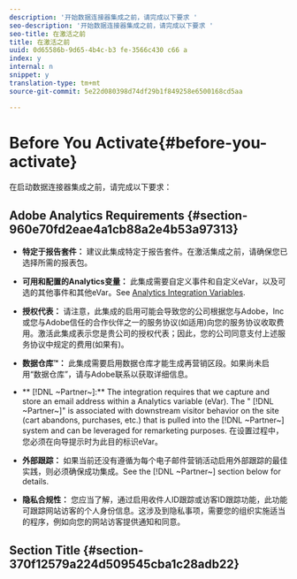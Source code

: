 ```yaml
---
description: '开始数据连接器集成之前，请完成以下要求 '
seo-description: '开始数据连接器集成之前，请完成以下要求 '
seo-title: 在激活之前
title: 在激活之前
uuid: 0d65586b-9d65-4b4c-b3 fe-3566c430 c66 a
index: y
internal: n
snippet: y
translation-type: tm+mt
source-git-commit: 5e22d080398d74df29b1f849258e6500168cd5aa

---
```



# Before You Activate{#before-you-activate}

在启动数据连接器集成之前，请完成以下要求：

## Adobe Analytics Requirements {#section-960e70fd2eae4a1cb88a2e4b53a97313}

* **特定于报告套件：** 建议此集成特定于报告套件。在激活集成之前，请确保您已选择所需的报表包。
* **可用和配置的Analytics变量：** 此集成需要自定义事件和自定义eVar，以及可选的其他事件和其他eVar。See [Analytics Integration Variables](../../dreammail-overview/dreammail-requirements/dreammail-variables.md#concept-8ebd2bde4a1c4b0aad2987e050ffbbfc).

* **授权代表：** 请注意，此集成的启用可能会导致您的公司根据您与Adobe，Inc或您与Adobe信任的合作伙伴之一的服务协议(如适用)向您的服务协议收取费用。激活此集成表示您是贵公司的授权代表；因此，您的公司同意支付上述服务协议中规定的费用(如果有)。
* **数据仓库™：** 此集成需要启用数据仓库才能生成再营销区段。如果尚未启用“数据仓库”，请与Adobe联系以获取详细信息。
* ** [!DNL ~Partner~]:** The integration requires that we capture and store an email address within a Analytics variable (eVar). The " [!DNL ~Partner~]" is associated with downstream visitor behavior on the site (cart abandons, purchases, etc.) that is pulled into the [!DNL ~Partner~] system and can be leveraged for remarketing purposes. 在设置过程中，您必须在向导提示时为此目的标识eVar。
* **外部跟踪：** 如果当前还没有遵循为每个电子邮件营销活动启用外部跟踪的最佳实践，则必须确保成功集成。See the [!DNL ~Partner~] section below for details.
* **隐私合规性：** 您应当了解，通过启用收件人ID跟踪或访客ID跟踪功能，此功能可跟踪网站访客的个人身份信息。这涉及到隐私事项，需要您的组织实施适当的程序，例如向您的网站访客提供通知和同意。

## Section Title {#section-370f12579a224d509545cba1c28adb22}

